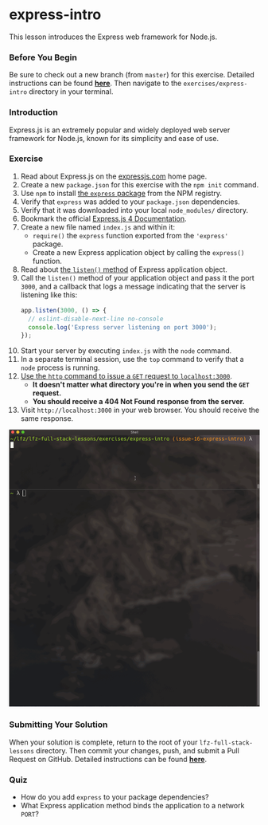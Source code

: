 # express-intro

This lesson introduces the Express web framework for Node.js.

### Before You Begin

Be sure to check out a new branch (from `master`) for this exercise. Detailed instructions can be found [**here**](../../guides/before-each-exercise.md). Then navigate to the `exercises/express-intro` directory in your terminal.

### Introduction

Express.js is an extremely popular and widely deployed web server framework for Node.js, known for its simplicity and ease of use.

### Exercise

1. Read about Express.js on the [expressjs.com](https://expressjs.com) home page.
1. Create a new `package.json` for this exercise with the `npm init` command.
1. Use `npm` to install [the `express` package]() from the NPM registry.
1. Verify that `express` was added to your `package.json` dependencies.
1. Verify that it was downloaded into your local `node_modules/` directory.
1. Bookmark the official [Express.js 4 Documentation](https://expressjs.com/en/4x/api.html).
1. Create a new file named `index.js` and within it:
    - `require()` the `express` function exported from the `'express'` package.
    - Create a new Express application object by calling the `express()` function.
1. Read about [the `listen()` method](https://expressjs.com/en/4x/api.html#app.listen) of Express application object.
1. Call the `listen()` method of your application object and pass it the port `3000`, and a callback that logs a message indicating that the server is listening like this:
    ```js
    app.listen(3000, () => {
      // eslint-disable-next-line no-console
      console.log('Express server listening on port 3000');
    });
    ```
1. Start your server by executing `index.js` with the `node` command.
1. In a separate terminal session, use the `top` command to verify that a `node` process is running.
1. [Use the `http` command to issue a `GET` request to `localhost:3000`](https://httpie.org/doc#examples).
    - **It doesn't matter what directory you're in when you send the `GET` request.**
    - **You should receive a 404 Not Found response from the server.**
1. Visit `http://localhost:3000` in your web browser. You should receive the same response.


<p align="middle">
  <img src="images/express-intro.gif">
</p>

### Submitting Your Solution

When your solution is complete, return to the root of your `lfz-full-stack-lessons` directory. Then commit your changes, push, and submit a Pull Request on GitHub. Detailed instructions can be found [**here**](../../guides/after-each-exercise.md).

### Quiz

- How do you add `express` to your package dependencies?
- What Express application method binds the application to a network `PORT`?

